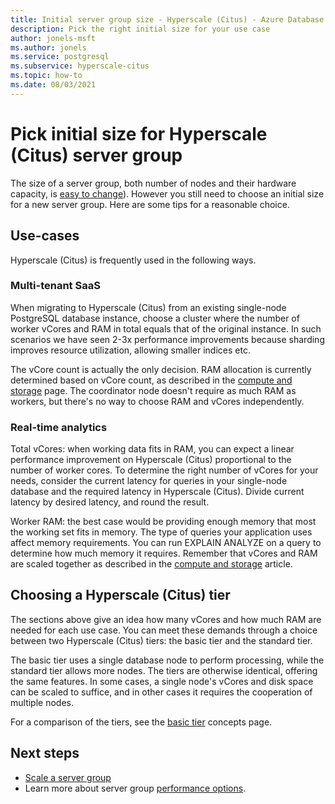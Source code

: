 ```yaml
---
title: Initial server group size - Hyperscale (Citus) - Azure Database for PostgreSQL
description: Pick the right initial size for your use case
author: jonels-msft
ms.author: jonels
ms.service: postgresql
ms.subservice: hyperscale-citus
ms.topic: how-to
ms.date: 08/03/2021
---
```


# Pick initial size for Hyperscale (Citus) server group

The size of a server group, both number of nodes and their hardware capacity,
is [easy to change](howto-scale-grow.md)). However you still need to
choose an initial size for a new server group. Here are some tips for a
reasonable choice.

## Use-cases

Hyperscale (Citus) is frequently used in the following ways.

### Multi-tenant SaaS

When migrating to Hyperscale (Citus) from an existing single-node PostgreSQL
database instance, choose a cluster where the number of worker vCores and RAM
in total equals that of the original instance. In such scenarios we have seen
2-3x performance improvements because sharding improves resource utilization,
allowing smaller indices etc.

The vCore count is actually the only decision. RAM allocation is currently
determined based on vCore count, as described in the [compute and
storage](resources-compute.md) page.  The coordinator node doesn't require as
much RAM as workers, but there's no way to choose RAM and vCores independently.

### Real-time analytics

Total vCores: when working data fits in RAM, you can expect a linear
performance improvement on Hyperscale (Citus) proportional to the number of
worker cores. To determine the right number of vCores for your needs, consider
the current latency for queries in your single-node database and the required
latency in Hyperscale (Citus). Divide current latency by desired latency, and
round the result.

Worker RAM: the best case would be providing enough memory that most the
working set fits in memory. The type of queries your application uses affect
memory requirements. You can run EXPLAIN ANALYZE on a query to determine how
much memory it requires. Remember that vCores and RAM are scaled together as
described in the [compute and storage](resources-compute.md) article.

## Choosing a Hyperscale (Citus) tier

The sections above give an idea how many vCores and how much RAM are needed for
each use case. You can meet these demands through a choice between two
Hyperscale (Citus) tiers: the basic tier and the standard tier.

The basic tier uses a single database node to perform processing, while the
standard tier allows more nodes. The tiers are otherwise identical, offering
the same features. In some cases, a single node's vCores and disk space can be
scaled to suffice, and in other cases it requires the cooperation of multiple
nodes.

For a comparison of the tiers, see the [basic
tier](concepts-tiers.md) concepts page.

## Next steps

- [Scale a server group](howto-scale-grow.md)
- Learn more about server group [performance
  options](concepts-configuration-options.md).
